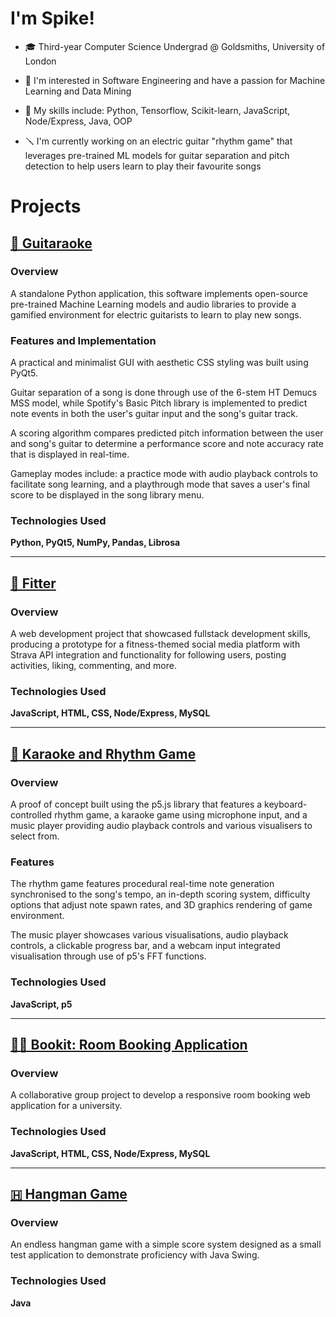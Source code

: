 # I'm Spike!
- 🎓 Third-year Computer Science Undergrad @ Goldsmiths, University of London

- 💭 I'm interested in Software Engineering and have a passion for Machine Learning and Data Mining

- 🎯 My skills include: Python, Tensorflow, Scikit-learn, JavaScript, Node/Express, Java, OOP

- 🪛 I'm currently working on an electric guitar "rhythm game" that leverages pre-trained ML models for
guitar separation and pitch detection to help users learn to play their favourite songs

# Projects

## [🎸 Guitaraoke](https://github.com/SpikeElliot/Guitaraoke)

### Overview

A standalone Python application, this software implements open-source pre-trained Machine Learning models
and audio libraries to provide a gamified environment for electric guitarists to learn to play new songs.

### Features and Implementation

A practical and minimalist GUI with aesthetic CSS styling was built using PyQt5.

Guitar separation of a song is done through use of the 6-stem HT Demucs MSS model, while Spotify's Basic
Pitch library is implemented to predict note events in both the user's guitar input and the song's guitar
track.

A scoring algorithm compares predicted pitch information between the user and song's guitar to determine
a performance score and note accuracy rate that is displayed in real-time.

Gameplay modes include: a practice mode with audio playback controls to facilitate song learning,
and a playthrough mode that saves a user's final score to be displayed in the song library menu.

### Technologies Used

**Python, PyQt5, NumPy, Pandas, Librosa**

---

## [🏃 Fitter](https://github.com/SpikeElliot/Fitter)

### Overview

A web development project that showcased fullstack development skills, producing a prototype for a 
fitness-themed social media platform with Strava API integration and functionality for following users,
posting activities, liking, commenting, and more.

### Technologies Used

**JavaScript, HTML, CSS, Node/Express, MySQL**

---

## [🎵 Karaoke and Rhythm Game](https://github.com/sahas036211/p5-Karaoke-and-Rhythm-Game)

### Overview

A proof of concept built using the p5.js library that features a keyboard-controlled
rhythm game, a karaoke game using microphone input, and a music player providing
audio playback controls and various visualisers to select from.

### Features

The rhythm game features procedural real-time note generation synchronised to the song's tempo,
an in-depth scoring system, difficulty options that adjust note spawn rates, and 3D graphics
rendering of game environment.

The music player showcases various visualisations, audio playback controls, a clickable progress
bar, and a webcam input integrated visualisation through use of p5's FFT functions.

### Technologies Used

**JavaScript, p5**

---

## [🧑‍🏫 Bookit: Room Booking Application](https://github.com/jbrun001/roombooking)

### Overview

A collaborative group project to develop a responsive room booking web application for a university.

### Technologies Used

**JavaScript, HTML, CSS, Node/Express, MySQL**

---

## [🇭 Hangman Game](https://github.com/SpikeElliot/Java-Hangman-Game)

### Overview 

An endless hangman game with a simple score system designed as a small test application to demonstrate 
proficiency with Java Swing. 

### Technologies Used

**Java**

<!--

Here are some ideas to get you started:

- 🔭 I’m currently working on ...
- 🌱 I’m currently learning ...
- 👯 I’m looking to collaborate on ...
- 🤔 I’m looking for help with ...
- 💬 Ask me about ...
- 📫 How to reach me: ...
- 😄 Pronouns: ...
- ⚡ Fun fact: ...
-->
